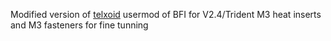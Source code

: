 Modified version of [telxoid](https://github.com/clee/VoronBFI/tree/main/usermods/telxoid) usermod of BFI for V2.4/Trident
M3 heat inserts and M3 fasteners for fine tunning



